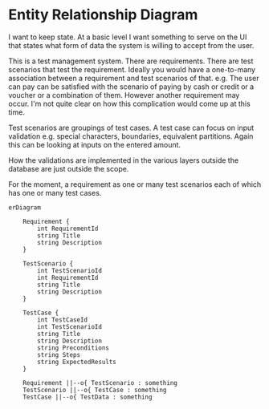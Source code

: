 # Entity Relationship Diagram

I want to keep state. At a basic level I want something to serve on the UI that states what form of data the system is willing to accept from the user.

This is a test management system. There are requirements. There are test scenarios that test the requirement. Ideally you would have a one-to-many association between a requirement and test scenarios of that. e.g. The user can pay can be satisfied with the scenario of paying by cash or credit or a voucher or a combination of them. However another requirement may occur. I'm not quite clear on how this complication would come up at this time. 

Test scenarios are groupings of test cases. A test case can focus on input validation e.g. special characters, boundaries, equivalent partitions. Again this can be looking at inputs on the entered amount.

How the validations are implemented in the various layers outside the database are just outside the scope.

For the moment, a requirement as one or many test scenarios each of which has one or many test cases.


```mermaid
erDiagram  

    Requirement {
        int RequirementId
        string Title
        string Description
    }

    TestScenario {
        int TestScenarioId
        int RequirementId
        string Title
        string Description
    }

    TestCase {
        int TestCaseId
        int TestScenarioId
        string Title
        string Description
        string Preconditions
        string Steps
        string ExpectedResults
    }

    Requirement ||--o{ TestScenario : something
    TestScenario ||--o{ TestCase : something
    TestCase ||--o{ TestData : something

```